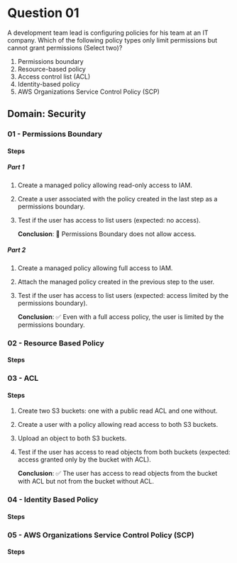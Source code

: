 # Question 01

A development team lead is configuring policies for his team at an IT company.
Which of the following policy types only limit permissions but cannot grant permissions (Select two)?

1. Permissions boundary
2. Resource-based policy
3. Access control list (ACL)
4. Identity-based policy
5. AWS Organizations Service Control Policy (SCP)

## Domain: Security

### 01 - Permissions Boundary

#### Steps

##### Part 1
1. Create a managed policy allowing read-only access to IAM.
2. Create a user associated with the policy created in the last step as a permissions boundary.
3. Test if the user has access to list users (expected: no access).

   **Conclusion**: 🚫 Permissions Boundary does not allow access.

##### Part 2
1. Create a managed policy allowing full access to IAM.
2. Attach the managed policy created in the previous step to the user.
3. Test if the user has access to list users (expected: access limited by the permissions boundary).

   **Conclusion**: ✅ Even with a full access policy, the user is limited by the permissions boundary.

### 02 - Resource Based Policy

#### Steps

### 03 - ACL

#### Steps
1. Create two S3 buckets: one with a public read ACL and one without.
2. Create a user with a policy allowing read access to both S3 buckets.
3. Upload an object to both S3 buckets.
4. Test if the user has access to read objects from both buckets (expected: access granted only by the bucket with ACL).

   **Conclusion**: ✅ The user has access to read objects from the bucket with ACL but not from the bucket without ACL.

### 04 - Identity Based Policy

#### Steps

### 05 - AWS Organizations Service Control Policy (SCP)

#### Steps
